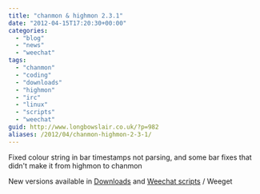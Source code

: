 ```yaml
---
title: "chanmon & highmon 2.3.1"
date: "2012-04-15T17:20:30+00:00"
categories: 
  - "blog"
  - "news"
  - "weechat"
tags: 
  - "chanmon"
  - "coding"
  - "downloads"
  - "highmon"
  - "irc"
  - "linux"
  - "scripts"
  - "weechat"
guid: http://www.longbowslair.co.uk/?p=982
aliases: /2012/04/chanmon-highmon-2-3-1/
---
```


Fixed colour string in bar timestamps not parsing, and some bar fixes that didn't make it from highmon to chanmon

New versions available in [Downloads](/downloads/) and [Weechat scripts](http://www.weechat.org/scripts/) / Weeget
